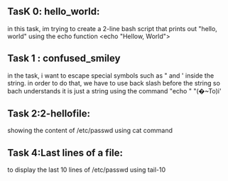 TasK 0: hello_world:
-
in this task, im trying to create a 2-line bash script that prints out "hello, world" using the echo function <echo "Hellow, World">

Task 1 : confused_smiley
-
in the task, i want to escape special symbols such as " and ' inside the string. in order to do that, we have to use back slash before the string so bach understands it is just a string using the command "echo " \"(�~To)i'

Task 2:2-hellofile:
-
showing the content of /etc/passwd using cat command

Task 4:Last lines of a file:
-
to display the last 10 lines of /etc/passwd using tail-10
